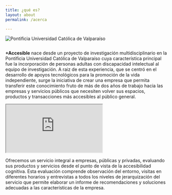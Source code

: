 ```yaml
---
title: ¿qué es?
layout: about
permalink: /acerca

---
```


<div class="logo" style='margin-bottom:2em'><img src="{{ site.baseurl }}/assets/img/logo-pucv.svg" alt="Pontificia Universidad Católica de Valparaíso"></div>

<p><strong>+Accesible</strong> nace desde un proyecto de investigación multidisciplinario en la Pontificia Universidad Católica de Valparaíso cuya característica principal fue la incorporación de personas adultas con discapacidad intelectual al equipo de investigación. A raiz de esta experiencia, que se centró en el desarrollo de apoyos tecnológicos para la promoción de la vida independiente, surge la iniciativa de crear una empresa que permita transferir este conocimiento fruto de más de dos años de trabajo hacia las empresas y servicios públicos que necesiten volver sus espacios, productos y transacciones más accesibles al público general. </p>

<!-- 16:9 aspect ratio -->
<div class="embed-responsive embed-responsive-16by9">
  <iframe class="embed-responsive-item" src="https://www.youtube.com/embed/hwyLiTMD-vo"></iframe>
</div>

<p>Ofrecemos un servicio integral a empresas, públicas y privadas, evaluando sus productos y servicios desde el punto de vista de la accesibilidad cognitiva. Esta evaluación comprende observación del entorno, visitas en diferentes horarios y  entrevistas a todos los niveles de jerarquización del servicio que  permite elaborar un informe de recomendaciones y soluciones adecuadas a las características de la empresa.</p>
